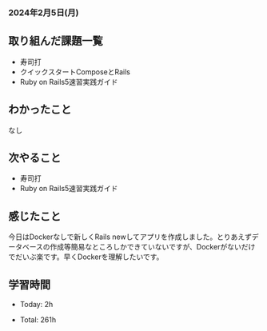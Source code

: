 ### 2024年2月5日(月)

## 取り組んだ課題一覧

- 寿司打
- クイックスタートComposeとRails
- Ruby on Rails5速習実践ガイド

## わかったこと
なし

## 次やること

- 寿司打
- Ruby on Rails5速習実践ガイド

## 感じたこと

今日はDockerなしで新しくRails newしてアプリを作成しました。とりあえずデータベースの作成等簡易なところしかできていないですが、Dockerがないだけでだいぶ楽です。早くDockerを理解したいです。

## 学習時間

- Today: 2h

- Total: 261h
